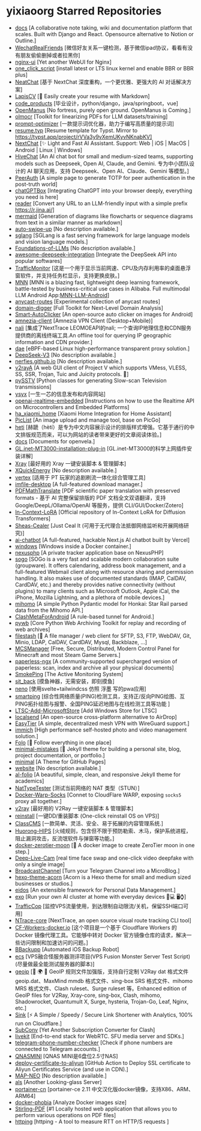 # yixiaoorg Starred Repositories

- [docs](https://github.com/suitenumerique/docs)	[A collaborative note taking, wiki and documentation platform that scales. Built with Django and React. Opensource alternative to Notion or Outline.]
- [WechatRealFriends](https://github.com/StrayMeteor3337/WechatRealFriends)	[微信好友关系一键检测，基于微信ipad协议，看看有没有朋友偷偷删掉或者拉黑你]
- [nginx-ui](https://github.com/0xJacky/nginx-ui)	[Yet another WebUI for Nginx]
- [one_click_script](https://github.com/jinwyp/one_click_script)	[install latest or LTS linux kernel and enable BBR or BBR plus]
- [NeatChat](https://github.com/tianzhentech/NeatChat)	[基于 NextChat 深度重构，一个更优雅、更强大的 AI 对话解决方案]
- [LapisCV](https://github.com/BingyanStudio/LapisCV)	[📄 Easily create your resume with Markdown]
- [code_products](https://github.com/geeeeeeeek/code_products)	[毕业设计，python/django，java/springboot，vue]
- [OpenManus](https://github.com/mannaandpoem/OpenManus)	[No fortress, purely open ground.  OpenManus is Coming.]
- [olmocr](https://github.com/allenai/olmocr)	[Toolkit for linearizing PDFs for LLM datasets/training]
- [prompt-optimizer](https://github.com/linshenkx/prompt-optimizer)	[一款提示词优化器，助力于编写高质量的提示词]
- [resume.typ](https://github.com/wusyong/resume.typ)	[Resume template for Typst. Mirror to https://typst.app/project/rVVa3y9vXemUKyvNKnabKV]
- [NextChat](https://github.com/ChatGPTNextWeb/NextChat)	[✨ Light and Fast AI Assistant. Support: Web | iOS | MacOS | Android |  Linux | Windows]
- [HiveChat](https://github.com/HiveNexus/HiveChat)	[An AI chat bot for small and medium-sized teams, supporting models such as Deepseek, Open AI, Claude, and Gemini. 专为中小团队设计的 AI 聊天应用，支持 Deepseek、Open AI、Claude、Gemini 等模型。]
- [PeerAuth](https://github.com/ksze/PeerAuth)	[A simple page to generate TOTP for peer authentication in the post-truth world]
- [chatGPTBox](https://github.com/josStorer/chatGPTBox)	[Integrating ChatGPT into your browser deeply, everything you need is here]
- [reader](https://github.com/jina-ai/reader)	[Convert any URL to an LLM-friendly input with a simple prefix https://r.jina.ai/]
- [mermaid](https://github.com/mermaid-js/mermaid)	[Generation of diagrams like flowcharts or sequence diagrams from text in a similar manner as markdown]
- [auto-swipe-up](https://github.com/BHznJNs/auto-swipe-up)	[No description available.]
- [sglang](https://github.com/sgl-project/sglang)	[SGLang is a fast serving framework for large language models and vision language models.]
- [Foundations-of-LLMs](https://github.com/ZJU-LLMs/Foundations-of-LLMs)	[No description available.]
- [awesome-deepseek-integration](https://github.com/deepseek-ai/awesome-deepseek-integration)	[Integrate the DeepSeek API into popular softwares]
- [TrafficMonitor](https://github.com/zhongyang219/TrafficMonitor)	[这是一个用于显示当前网速、CPU及内存利用率的桌面悬浮窗软件，并支持任务栏显示，支持更换皮肤。]
- [MNN](https://github.com/alibaba/MNN)	[MNN is a blazing fast, lightweight deep learning framework, battle-tested by business-critical use cases in Alibaba. Full multimodal LLM Android App:[MNN-LLM-Android](./apps/Android/MnnLlmChat/README.md)]
- [anycast-routes](https://github.com/felixonmars/anycast-routes)	[Experimental collection of anycast routes]
- [domain-digger](https://github.com/wotschofsky/domain-digger)	[Full Toolkit for Next-Level Domain Analysis]
- [Smart-AutoClicker](https://github.com/Nain57/Smart-AutoClicker)	[An open-source auto clicker on images for Android]
- [amnezia-client](https://github.com/amnezia-vpn/amnezia-client)	[Amnezia VPN Client (Desktop+Mobile)]
- [nali](https://github.com/nxtrace/nali)	[集成了NextTrace LEOMOEAPI的nali; 一个查询IP地理信息和CDN服务提供商的离线终端工具.An offline tool for querying IP geographic information and CDN provider.]
- [dae](https://github.com/daeuniverse/dae)	[eBPF-based Linux high-performance transparent proxy solution.]
- [DeepSeek-V3](https://github.com/deepseek-ai/DeepSeek-V3)	[No description available.]
- [nerfies.github.io](https://github.com/nerfies/nerfies.github.io)	[No description available.]
- [v2rayA](https://github.com/v2rayA/v2rayA)	[A web GUI client of Project V which supports VMess, VLESS, SS, SSR, Trojan, Tuic and Juicity protocols. 🚀]
- [pySSTV](https://github.com/dnet/pySSTV)	[Python classes for generating Slow-scan Television transmissions]
- [ysyx](https://github.com/OSCPU/ysyx)	[一生一芯的信息发布和内容网站]
- [openai-realtime-embedded](https://github.com/openai/openai-realtime-embedded)	[Instructions on how to use the Realtime API on Microcontrollers and Embedded Platforms]
- [ha_xiaomi_home](https://github.com/XiaoMi/ha_xiaomi_home)	[Xiaomi Home Integration for Home Assistant]
- [PicList](https://github.com/Kuingsmile/PicList)	[An image upload and manage tool, base on PicGo]
- [heti](https://github.com/sivan/heti)	[赫蹏（hètí）是专为中文内容展示设计的排版样式增强。它基于通行的中文排版规范而来，可以为网站的读者带来更好的文章阅读体验。]
- [docs](https://github.com/open-vela/docs)	[Documents for openvela.]
- [GL.inet-MT3000-installation-plug-in](https://github.com/Daiyimo/GL.inet-MT3000-installation-plug-in)	[GL.inet-MT3000的科学上网插件安装详解]
- [Xray](https://github.com/233boy/Xray)	[最好用的 Xray 一键安装脚本 & 管理脚本]
- [XQuickEnergy](https://github.com/constanline/XQuickEnergy)	[No description available.]
- [vertex](https://github.com/vertex-app/vertex)	[适用于 PT 玩家的追剧刷流一体化综合管理工具]
- [imfile-desktop](https://github.com/imfile-io/imfile-desktop)	[A full-featured download manager.]
- [PDFMathTranslate](https://github.com/Byaidu/PDFMathTranslate)	[PDF scientific paper translation with preserved formats - 基于 AI 完整保留排版的 PDF 文档全文双语翻译，支持 Google/DeepL/Ollama/OpenAI 等服务，提供 CLI/GUI/Docker/Zotero]
- [In-Context-LoRA](https://github.com/ali-vilab/In-Context-LoRA)	[Official repository of In-Context LoRA for Diffusion Transformers]
- [Sheas-Cealer](https://github.com/SpaceTimee/Sheas-Cealer)	[Just Ceal It (可用于无代理合法抵御网络监听和开展网络研究)]
- [ai-chatbot](https://github.com/vercel/ai-chatbot)	[A full-featured, hackable Next.js AI chatbot built by Vercel]
- [windows](https://github.com/dockur/windows)	[Windows inside a Docker container.]
- [nexusphp](https://github.com/xiaomlove/nexusphp)	[A private tracker application base on NexusPHP]
- [sogo](https://github.com/Alinto/sogo)	[SOGo is a very fast and scalable modern collaboration suite (groupware). It offers calendaring, address book management, and a full-featured Webmail client along with resource sharing and permission handling. It also makes use of documented standards (IMAP, CalDAV, CardDAV, etc.) and thereby provides native connectivity (without plugins) to many clients such as Microsoft Outlook, Apple iCal, the iPhone, Mozilla Lightning, and a plethora of mobile devices.]
- [mihomo](https://github.com/MetaCubeX/mihomo)	[A simple Python Pydantic model for Honkai: Star Rail parsed data from the Mihomo API.]
- [ClashMetaForAndroid](https://github.com/MetaCubeX/ClashMetaForAndroid)	[A rule-based tunnel for Android.]
- [pywb](https://github.com/webrecorder/pywb)	[Core Python Web Archiving Toolkit for replay and recording of web archives]
- [filestash](https://github.com/mickael-kerjean/filestash)	[:file_folder: A file manager / web client for SFTP, S3, FTP, WebDAV, Git, Minio, LDAP, CalDAV, CardDAV, Mysql, Backblaze, ...]
- [MCSManager](https://github.com/MCSManager/MCSManager)	[Free, Secure, Distributed, Modern Control Panel for Minecraft and most Steam Game Servers.]
- [paperless-ngx](https://github.com/paperless-ngx/paperless-ngx)	[A community-supported supercharged version of paperless: scan, index and archive all your physical documents]
- [SmokePing](https://github.com/oetiker/SmokePing)	[The Active Monitoring System]
- [sit_back](https://github.com/nijun008/sit_back)	[摸鱼神器，无需安装，即刻摸鱼]
- [neno](https://github.com/openneno/neno)	[使用svelte+tailwindcss 仿照 浮墨 写的pwa应用]
- [smartping](https://github.com/smartping/smartping)	[综合性网络质量(PING)检测工具，支持正/反向PING绘图、互PING拓扑绘图与报警、全国PING延迟地图与在线检测工具等功能 ]
- [LTSC-Add-MicrosoftStore](https://github.com/kkkgo/LTSC-Add-MicrosoftStore)	[Add Windows Store for LTSC]
- [localsend](https://github.com/localsend/localsend)	[An open-source cross-platform alternative to AirDrop]
- [EasyTier](https://github.com/EasyTier/EasyTier)	[A simple, decentralized mesh VPN with WireGuard support.]
- [immich](https://github.com/immich-app/immich)	[High performance self-hosted photo and video management solution.]
- [Folo](https://github.com/RSSNext/Folo)	[🧡 Follow everything in one place]
- [minimal-mistakes](https://github.com/mmistakes/minimal-mistakes)	[:triangular_ruler: Jekyll theme for building a personal site, blog, project documentation, or portfolio.]
- [minimal](https://github.com/orderedlist/minimal)	[A Theme for GitHub Pages]
- [website](https://github.com/jonbarron/website)	[No description available.]
- [al-folio](https://github.com/alshedivat/al-folio)	[A beautiful, simple, clean, and responsive Jekyll theme for academics]
- [NatTypeTester](https://github.com/HMBSbige/NatTypeTester)	[测试当前网络的 NAT 类型（STUN）]
- [Docker-Warp-Socks](https://github.com/Mon-ius/Docker-Warp-Socks)	[Connet to CloudFlare WARP, exposing `socks5` proxy all together.]
- [v2ray](https://github.com/233boy/v2ray)	[最好用的 V2Ray 一键安装脚本 & 管理脚本]
- [reinstall](https://github.com/bin456789/reinstall)	[一键DD/重装脚本 (One-click reinstall OS on VPS)]
- [ClassCMS](https://github.com/ClassCMS/ClassCMS)	[一款简单、灵活、安全、易于拓展的内容管理系统.]
- [Huorong-HIPS](https://github.com/Linzh7/Huorong-HIPS)	[火绒规则，包含但不限于预防勒索、木马，保护系统进程，阻止漏洞攻击，反流氓软件与弹窗等功能。]
- [docker-zerotier-moon](https://github.com/rwv/docker-zerotier-moon)	[🐳 A docker image to create ZeroTier moon in one step.]
- [Deep-Live-Cam](https://github.com/hacksider/Deep-Live-Cam)	[real time face swap and one-click video deepfake with only a single image]
- [BroadcastChannel](https://github.com/ccbikai/BroadcastChannel)	[Turn your Telegram Channel into a MicroBlog.]
- [hexo-theme-acorn](https://github.com/zhwangart/hexo-theme-acorn)	[Acorn is a Hexo theme for small and medium sized businesses or studios.]
- [eidos](https://github.com/mayneyao/eidos)	[An extensible framework for Personal Data Management.]
- [exo](https://github.com/exo-explore/exo)	[Run your own AI cluster at home with everyday devices 📱💻 🖥️⌚]
- [TrafficCop](https://github.com/ypq123456789/TrafficCop)	[监控VPS流量使用，到达限制自动限流/关机，保留SSH端口可用]
- [NTrace-core](https://github.com/nxtrace/NTrace-core)	[NextTrace, an open source visual route tracking CLI tool]
- [CF-Workers-docker.io](https://github.com/cmliu/CF-Workers-docker.io)	[这个项目是一个基于 Cloudflare Workers 的 Docker 镜像代理工具。它能够中转对 Docker 官方镜像仓库的请求，解决一些访问限制和加速访问的问题。]
- [BBackupp](https://github.com/Lakr233/BBackupp)	[Automated iOS Backup Robot]
- [ecs](https://github.com/spiritLHLS/ecs)	[VPS融合怪服务器测评项目(VPS Fusion Monster Server Test Script)(尽量做最全能测试服务器的脚本)]
- [geoip](https://github.com/Loyalsoldier/geoip)	[🌚 🌍 🌝 GeoIP 规则文件加强版，支持自行定制 V2Ray dat 格式文件 geoip.dat、MaxMind mmdb 格式文件、sing-box SRS 格式文件、mihomo MRS 格式文件、Clash ruleset、Surge ruleset 等。Enhanced edition of GeoIP files for V2Ray, Xray-core, sing-box, Clash, mihomo, Shadowrocket, Quantumult X, Surge, hysteria, Trojan-Go, Leaf, Nginx, etc.]
- [Sink](https://github.com/ccbikai/Sink)	[⚡ A Simple / Speedy / Secure Link Shortener with Analytics, 100% run on Cloudflare.]
- [SubConv](https://github.com/SubConv/SubConv)	[Yet Another Subscription Converter for Clash]
- [livekit](https://github.com/livekit/livekit)	[End-to-end stack for WebRTC. SFU media server and SDKs.]
- [telegram-phone-number-checker](https://github.com/bellingcat/telegram-phone-number-checker)	[Check if phone numbers are connected to Telegram accounts.]
- [QNASMINI](https://github.com/thunder439/QNASMINI)	[QNAS MINI是6盘位2.5寸NAS]
- [deploy-certificate-to-aliyun](https://github.com/Menci/deploy-certificate-to-aliyun)	[GitHub Action to Deploy SSL certificate to Aliyun Certificates Service (and use in CDN).]
- [MAP-NEO](https://github.com/multimodal-art-projection/MAP-NEO)	[No description available.]
- [als](https://github.com/wikihost-opensource/als)	[Another Looking-glass Server]
- [portainer-cn](https://github.com/outlovecn/portainer-cn)	[portainer-ce 2.11 中文汉化版docker镜像，支持X86、ARM、ARM64]
- [docker-phobia](https://github.com/remorses/docker-phobia)	[Analyze Docker images size]
- [Stirling-PDF](https://github.com/Stirling-Tools/Stirling-PDF)	[#1 Locally hosted web application that allows you to perform various operations on PDF files]
- [httping](https://github.com/pjperez/httping)	[httping - A tool to measure RTT on HTTP/S requests ]
